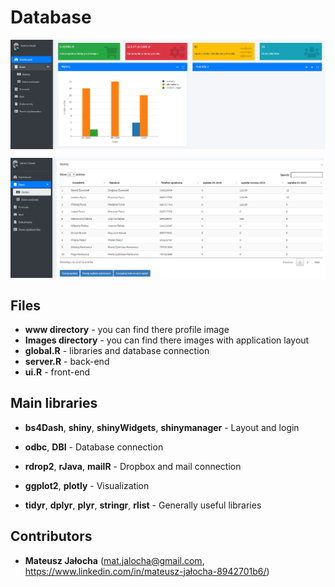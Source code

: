 # Database

<p align="center">
<img align = "center" src ="Images/database_Dashboard.png" />
</p>

<p align="center">
<img align = "center" src ="Images/database_Payments.png" />
</p>

## Files

- **www directory** - you can find there profile image
- **Images directory** - you can find there images with application layout
- **global.R** - libraries and database connection
- **server.R** - back-end
- **ui.R** - front-end

## Main libraries

- **bs4Dash**, **shiny**, **shinyWidgets**, **shinymanager** - Layout and login

- **odbc**, **DBI** - Database connection

- **rdrop2**, **rJava**, **mailR** - Dropbox and mail connection

- **ggplot2**, **plotly** - Visualization

- **tidyr**, **dplyr**, **plyr**, **stringr**, **rlist** - Generally useful libraries

## Contributors

- **Mateusz Jałocha** (mat.jalocha@gmail.com, https://www.linkedin.com/in/mateusz-jałocha-8942701b6/)
